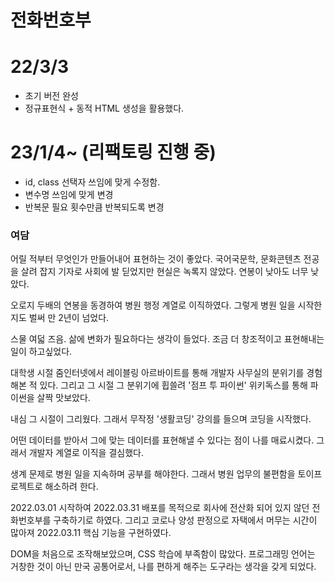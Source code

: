 # 전화번호부

# 22/3/3
- 초기 버전 완성
- 정규표현식 + 동적 HTML 생성을 활용했다.

# 23/1/4~ (리팩토링 진행 중)
- id, class 선택자 쓰임에 맞게 수정함.
- 변수명 쓰임에 맞게 변경
- 반복문 필요 횟수만큼 반복되도록 변경

### 여담 
어릴 적부터 무엇인가 만들어내어 표현하는 것이 좋았다.
국어국문학, 문화콘텐츠 전공을 살려 잡지 기자로 사회에 발 딛었지만 현실은 녹록지 않았다.
연봉이 낮아도 너무 낮았다.

오로지 두배의 연봉을 동경하여 병원 행정 계열로 이직하였다.
그렇게 병원 일을 시작한지도 벌써 만 2년이 넘었다.

스물 여덟 즈음. 삶에 변화가 필요하다는 생각이 들었다.
조금 더 창조적이고 표현해내는 일이 하고싶었다.

대학생 시절 줌인터넷에서 레이블링 아르바이트를 통해
개발자 사무실의 분위기를 경험해본 적 있다.
그리고 그 시절 그 분위기에 휩쓸려
'점프 투 파이썬' 위키독스를 통해 파이썬을 살짝 맛보았다.

내심 그 시절이 그리웠다. 그래서 무작정
'생활코딩' 강의를 들으며 코딩을 시작했다.

어떤 데이터를 받아서 그에 맞는 데이터를
표현해낼 수 있다는 점이 나를 매료시켰다.
그래서 개발자 계열로 이직을 결심했다.

생계 문제로 병원 일을 지속하며 공부를 해야한다.
그래서 병원 업무의 불편함을 토이프로젝트로 해소하려 한다.

2022.03.01 시작하여 2022.03.31 배포를 목적으로
회사에 전산화 되어 있지 않던 전화번호부를 구축하기로 하였다.
그리고 코로나 양성 판정으로 자택에서 머무는 시간이 많아져
2022.03.11 핵심 기능을 구현하였다.

DOM을 처음으로 조작해보았으며, CSS 학습에 부족함이 많았다.
프로그래밍 언어는 거창한 것이 아닌 만국 공통어로서,
나를 편하게 해주는 도구라는 생각을 갖게 되었다.
